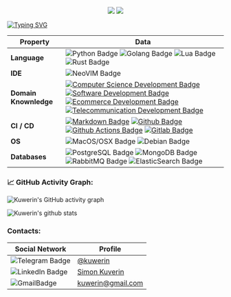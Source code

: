<p align="center">
    <a href="https://github.com/golang/go"><img src="https://img.shields.io/badge/golang-1.18-informational"></a>
    <a href="https://github.com/python/cpython"><img src="https://img.shields.io/badge/python-3.10-yellow"></a>
</p>

[![Typing SVG](https://readme-typing-svg.herokuapp.com/?lines=👋+Welcome+to+my+profile!;I+am+Kuverin+Simon;I'm+a+Go/Python+web+developer)](https://git.io/typing-svg)

Property | Data
--- | --- 
**Language**  | ![Python Badge](https://img.shields.io/badge/-Python-3776AB?style=flat&logo=Python&logoColor=white) ![Golang Badge](https://img.shields.io/badge/-Golang-3776AB?style=flat&logo=Go&logoColor=white) ![Lua Badge](https://img.shields.io/badge/-Lua-3776AB?style=flat&logo=Lua&logoColor=white) ![Rust Badge](https://img.shields.io/badge/-Rust-3776AB?style=flat&logo=rust&logoColor=white)
**IDE**  | ![NeoVIM Badge](https://img.shields.io/badge/NeoVim-v0.7.2-informational.svg) 
**Domain Knownledge**  | [![Computer Science Development Badge](https://img.shields.io/badge/-Computer%20Science-FAB040?style=flat&logoColor=white)](https://github.com/search?q=user%3AKuwerin&type=Repositories) [![Software Development Badge](https://img.shields.io/badge/-Software%20Development-FF6600?style=flat&logoColor=white)](https://github.com/search?q=user%3AKuwerin&type=Repositories) [![Ecommerce Development Badge](https://img.shields.io/badge/-Ecommerce-4C8CBF?style=flat&logoColor=white)](https://github.com/search?q=user%3AKuwerin&type=Repositories) [![Telecommunication Development Badge](https://img.shields.io/badge/-Telecommunication-01D277?style=flat&logoColor=white)](https://github.com/search?q=user%3AKuwerin&type=Repositories)
**CI / CD** | [![Markdown Badge](https://img.shields.io/badge/-Markdown-2088FF?style=flat&logo=Markdown&logoColor=white)](https://github.com/Kuwerin/Kuwerin) [![Github Badge](https://img.shields.io/badge/-Github%20-2088FF?style=flat&logo=Github&logoColor=white)](https://github.com/Kuwerin/Kuwerin) [![Github Actions Badge](https://img.shields.io/badge/-Git%20-2088FF?style=flat&logo=Git&logoColor=white)](https://github.com/Kuwerin/Kuwerin) [![Gitlab Badge](https://img.shields.io/badge/-Gitlab-2088FF?style=flat&logo=Gitlab&logoColor=white)](https://github.com/Kuwerin/Kuwerin)
**OS**  | ![MacOS/OSX Badge](https://img.shields.io/badge/-MacOS/OSX-2088FF?style=flat&logo=MacOS&logoColor=white) ![Debian Badge](https://img.shields.io/badge/-Debian-2088FF?style=flat&logo=Debian&logoColor=white)
**Databases**  | ![PostgreSQL Badge](https://img.shields.io/badge/-PostgreSQL-2088FF?style=flat&logo=Postgresql&logoColor=white) ![MongoDB Badge](https://img.shields.io/badge/-MongoDB-2088FF?style=flat&logo=MongoDB&logoColor=white) ![RabbitMQ Badge](https://img.shields.io/badge/-Rabbitmq-2088FF?style=flat&logo=Rabbitmq&logoColor=white) ![ElasticSearch Badge](https://img.shields.io/badge/-ElasticSearch-2088FF?style=flat&logo=elasticsearch&logoColor=white)

<!--   GitHub stats graph -->
### 📈 GitHub Activity Graph:
![Kuwerin's GitHub activity graph](https://activity-graph.herokuapp.com/graph?username=Kuwerin&hide_border=true&theme=redical)

![Kuwerin's github stats](https://github-readme-stats.vercel.app/api/top-langs/?username=Kuwerin&theme=radical&layout=compact)

### Contacts:
Social Network| Profile
--- | --- 
![Telegram Badge](https://img.shields.io/badge/-Telegram-3776AB?style=flat&logo=Telegram&logoColor=white) | [@kuwerin](https://t.me/kuwerin)
![LinkedIn Badge](https://img.shields.io/badge/-Linkedin-3776AB?style=flat&logo=linkedin&logoColor=white) | [Simon Kuverin](https://www.linkedin.com/in/simon-kuverin-403820217/)
![GmailBadge](https://img.shields.io/badge/-Gmail-3776AB?style=flat&logo=gmail&logoColor=white) | [kuwerin@gmail.com](mailto:kuwerin@gmail.com)
